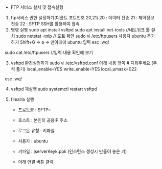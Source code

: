 * FTP 서비스 설치 및 접속실행

1.  ftp서비스  권한 설정하기(디폴트 포트번호 20,21)
  20 : 데이터 전송
  21 : 제어정보 전송
  22 : SFTP SSH를 활용하여 접속
2. 명령 실행
   sudo apt install vsftpd
   sudo apt install net-tools //네트워크 툴 설치
   sudo netstat -tnlp // 포트 확인
   sudo vi /etc/ftpusers
   사용자 ubuntu 추가하기
   Shift+G  => a => 맨아래에 ubuntu 입력
   esc :wq!

​		sudo cat /etc/ftpusers //입력 내용 확인해 보기

3. vsftpd 환경설정하기
sudo vi /etc/vsftpd.conf
아래 내용 앞쪽 # 지워주세요.(주석 풀기) 
local_enable=YES
write_enable=YES
local_umask=022

​		esc :wq!

4. vsftpd 재실행
   sudo systemctl restart vsftpd

5. filezilla 실행 

   - 프로토콜 : SFTP~

   - 호스트 : 본인의 공용IP 주소

   - 로그온 유형 : 키파일

   - 사용자 : ubuntu

   - 키파일 : jserverKeyk.ppk (인스턴스 생성시 만들어 놓은 키)

   - 아래 연결 버튼 클릭